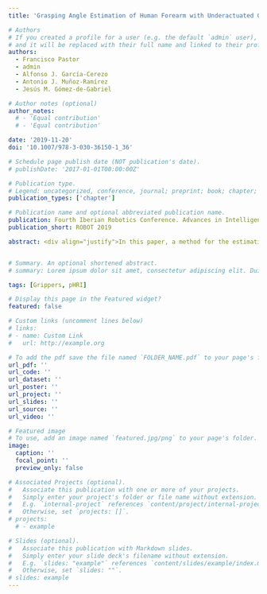 ```yaml
---
title: 'Grasping Angle Estimation of Human Forearm with Underactuated Grippers Using Proprioceptive Feedback'

# Authors
# If you created a profile for a user (e.g. the default `admin` user), write the username (folder name) here
# and it will be replaced with their full name and linked to their profile.
authors:
  - Francisco Pastor
  - admin
  - Alfonso J. García-Cerezo
  - Antonio J. Muñoz-Ramírez
  - Jesús M. Gómez-de-Gabriel

# Author notes (optional)
author_notes:
  # - 'Equal contribution'
  # - 'Equal contribution'

date: '2019-11-20'
doi: '10.1007/978-3-030-36150-1_36'

# Schedule page publish date (NOT publication's date).
# publishDate: '2017-01-01T00:00:00Z'

# Publication type.
# Legend: uncategorized, conference, journal; preprint; book; chapter; thesis; patent
publication_types: ['chapter']

# Publication name and optional abbreviated publication name.
publication: Fourth Iberian Robotics Conference. Advances in Intelligent Systems and Computing
publication_short: ROBOT 2019

abstract: <div align="justify">In this paper, a method for the estimation of the angle of grasping of a human forearm, when grasped by a robot with an underactuated gripper, using proprioceptive information only, is presented. Knowing the angle around the forearm’s axis (i.e. roll angle) is key for the safe manipulation of the human limb and biomedical sensor placement among others. The adaptive gripper has two independent underactuated fingers with two phalanges and a single actuator each. The final joint position of the gripper provides information related to the shape of the grasped object without the need for external contact or force sensors. Regression methods to estimate the roll angle of the grasping have been trained with forearm grasping information from different humans at each angular position. The results show that it is possible to accurately estimate the rolling angle of the human arm, for trained and unknown people.</div>


# Summary. An optional shortened abstract.
# summary: Lorem ipsum dolor sit amet, consectetur adipiscing elit. Duis posuere tellus ac convallis placerat. Proin tincidunt magna sed ex sollicitudin condimentum.

tags: [Grippers, pHRI]

# Display this page in the Featured widget?
featured: false

# Custom links (uncomment lines below)
# links:
# - name: Custom Link
#   url: http://example.org

# To add the pdf save the file named `FOLDER_NAME.pdf` to your page's folder.
url_pdf: ''
url_code: ''
url_dataset: ''
url_poster: ''
url_project: ''
url_slides: ''
url_source: ''
url_video: ''

# Featured image
# To use, add an image named `featured.jpg/png` to your page's folder.
image:
  caption: ''
  focal_point: ''
  preview_only: false

# Associated Projects (optional).
#   Associate this publication with one or more of your projects.
#   Simply enter your project's folder or file name without extension.
#   E.g. `internal-project` references `content/project/internal-project/index.md`.
#   Otherwise, set `projects: []`.
# projects:
  # - example

# Slides (optional).
#   Associate this publication with Markdown slides.
#   Simply enter your slide deck's filename without extension.
#   E.g. `slides: "example"` references `content/slides/example/index.md`.
#   Otherwise, set `slides: ""`.
# slides: example
---
```


<!-- {{% callout note %}}
Click the _Cite_ button above to demo the feature to enable visitors to import publication metadata into their reference management software.
{{% /callout %}}

{{% callout note %}}
Create your slides in Markdown - click the _Slides_ button to check out the example.
{{% /callout %}}

Supplementary notes can be added here, including [code, math, and images](https://wowchemy.com/docs/writing-markdown-latex/). -->
